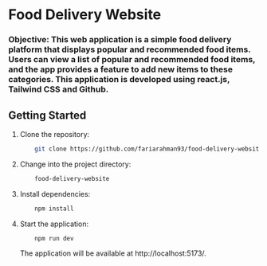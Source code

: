 # Food Delivery Website

### Objective: This web application is a simple food delivery platform that displays popular and recommended food items. Users can view a list of popular and recommended food items, and the app provides a feature to add new items to these categories. This application is developed using react.js, Tailwind CSS and Github.


## Getting Started

1.  Clone the repository:

    ```bash
        git clone https://github.com/fariarahman93/food-delivery-website
    ```

2.  Change into the project directory:
    ```bash
        food-delivery-website
    ```
3.  Install dependencies:
    ```bash
        npm install
    ```

4.  Start the application:

    ```bash
        npm run dev
    ```

    The application will be available at http://localhost:5173/.